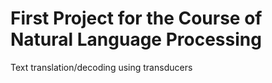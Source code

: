 # First Project for the Course of Natural Language Processing
Text translation/decoding using transducers
